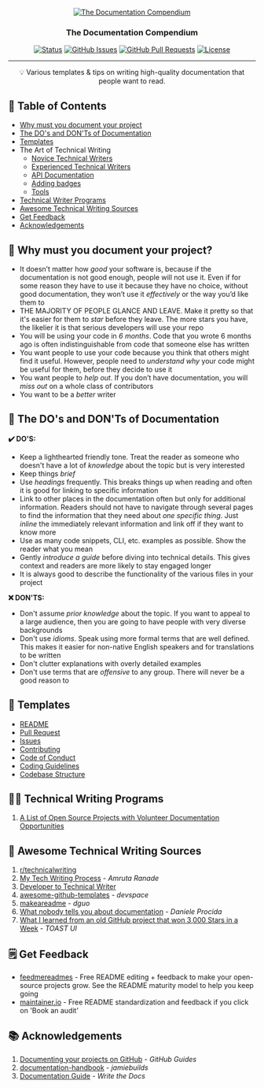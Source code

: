 <p align="center">
  <a href="" rel="noopener">
 <img src="https://i.imgur.com/rSyq3MW.png" alt="The Documentation Compendium"></a>
</p>

<h3 align="center">The Documentation Compendium</h3>

<div align="center">

  [![Status](https://img.shields.io/badge/status-active-success.svg)]()
  [![GitHub Issues](https://img.shields.io/github/issues/kylelobo/The-Documentation-Compendium.svg)](https://github.com/kylelobo/The-Documentation-Compendium/issues)
  [![GitHub Pull Requests](https://img.shields.io/github/issues-pr/kylelobo/The-Documentation-Compendium.svg)](https://github.com/kylelobo/The-Documentation-Compendium/pulls)
  [![License](https://img.shields.io/badge/license-MIT-blue.svg)](/LICENSE)

</div>

---

<p align = "center">💡 Various templates & tips on writing high-quality documentation that people want to read.</p>

## 📝 Table of Contents
+ [Why must you document your project](#why_document)
+ [The DO's and DON'Ts of Documentation](#dos_and_donts)
+ [Templates](#templates)
+ The Art of Technical Writing
  + [Novice Technical Writers](https://www.writethedocs.org/guide/#new-to-caring-about-documentation)
  + [Experienced Technical Writers](https://www.writethedocs.org/guide/#experienced-documentarian)
  + [API Documentation](https://www.writethedocs.org/guide/#api-documentation)
  + [Adding badges](https://github.com/badges/shields/blob/master/README.md#examples)
  + [Tools](https://www.writethedocs.org/guide/#tools-of-the-trade)
+ [Technical Writer Programs](#programs)
+ [Awesome Technical Writing Sources](#sources)
+ [Get Feedback](#feedback)
+ [Acknowledgements](#acknowledgements)

## 🤔 Why must you document your project? <a name = "why_document"></a>
+ It doesn’t matter how _good_ your software is, because if the documentation is not good enough, people will not use it.
Even if for some reason they have to use it because they have no choice, without good documentation, they won’t use it _effectively_ or the way you’d like them to
+ THE MAJORITY OF PEOPLE GLANCE AND LEAVE. Make it pretty so that it's easier for them to _star_ before they leave. The more stars you have, the likelier it is that serious developers will use your repo
+ You will be using your code in _6 months_. Code that you wrote 6 months ago is often indistinguishable from code that someone else has written
+ You want people to use your code because you think that others might find it useful. However, people need to _understand why_ your code might be useful for them, before they decide to use it
+ You want people to _help out_. If you don’t have documentation, you will _miss out_ on a whole class of contributors
+ You want to be a _better_ writer

## 🚦 The DO's and DON'Ts of Documentation<a name = "dos_and_donts"></a>
**✔️ DO'S:**
+ Keep a lighthearted friendly tone. Treat the reader as someone who doesn't have a lot of _knowledge_ about the topic but is very interested
+ Keep things _brief_
+ Use _headings_ frequently. This breaks things up when reading and often it is good for linking to specific information
+ Link to other places in the documentation often but only for additional information. Readers should not have to navigate through several pages to find the information that they need about _one specific thing_. Just _inline_ the immediately relevant information and link off if they want to know more
+ Use as many code snippets, CLI, etc. examples as possible. Show the reader what you mean
+ Gently _introduce a guide_ before diving into technical details. This gives context and readers are more likely to stay engaged longer
+ It is always good to describe the functionality of the various files in your project

**❌ DON'TS:**
+ Don't assume _prior knowledge_ about the topic. If you want to appeal to a large audience, then you are going to have people with very diverse backgrounds
+ Don't use _idioms_. Speak using more formal terms that are well defined. This makes it easier for non-native English speakers and for translations to be written
+ Don't clutter explanations with overly detailed examples
+ Don't use terms that are _offensive_ to any group. There will never be a good reason to

## 📜 Templates <a name = "templates"></a>
+ [README](/README%20Templates)
+ [Pull Request](/PULL_REQUEST_TEMPLATE.md)
+ [Issues](/.github/ISSUE_TEMPLATE)
+ [Contributing](/CONTRIBUTING.md)
+ [Code of Conduct](/CODE_OF_CONDUCT.md)
+ [Coding Guidelines](/CODING_GUIDELINES.md)
+ [Codebase Structure](/CODEBASE_STRUCTURE.md)

##  👨‍💻 Technical Writing Programs <a name = "programs"></a>
1. [A List of Open Source Projects with Volunteer Documentation Opportunities](https://www.reddit.com/r/technicalwriting/comments/800a9a/a_list_of_open_source_projects_with_volunteer/)

## 🎉 Awesome Technical Writing Sources <a name = "sources"></a>
1. [r/technicalwriting](https://www.reddit.com/r/technicalwriting/)
2. [My Tech Writing Process](https://amrutaranade.com/2018/03/07/my-writing-process/) - _Amruta Ranade_
3. [Developer to Technical Writer](https://www.reddit.com/r/technicalwriting/comments/a1x6c8/)
4. [awesome-github-templates](https://github.com/devspace/awesome-github-templates) - _devspace_
5. [makeareadme](https://www.makeareadme.com/) - _dguo_
6. [What nobody tells you about documentation](https://www.divio.com/blog/documentation/) - _Daniele Procida_
7. [What I learned from an old GitHub project that won 3,000 Stars in a Week](https://www.freecodecamp.org/news/what-i-learned-from-an-old-github-project-that-won-3-000-stars-in-a-week-628349a5ee14/) - _TOAST UI_

## 🗒️ Get Feedback <a name = "feedback"></a>
- [feedmereadmes](https://github.com/LappleApple/feedmereadmes) - Free README editing + feedback to make your open-source projects grow. See the README maturity model to help you keep going
- [maintainer.io](https://maintainer.io/) - Free README standardization and feedback if you click on 'Book an audit'

## 📚 Acknowledgements <a name = "acknowledgements"></a>
1. [Documenting your projects on GitHub](https://guides.github.com/features/wikis/) - _GitHub Guides_
2. [documentation-handbook](https://github.com/jamiebuilds/documentation-handbook) - _jamiebuilds_
3. [Documentation Guide](https://www.writethedocs.org/guide/) - _Write the Docs_
